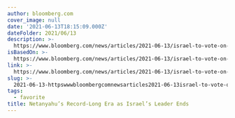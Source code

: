 ```yaml
---
author: bloomberg.com
cover_image: null
date: '2021-06-13T18:15:09.000Z'
dateFolder: 2021/06/13
description: >-
  https://www.bloomberg.com/news/articles/2021-06-13/israel-to-vote-on-fragile-coalition-to-end-long-netanyahu-rein
isBasedOn: >-
  https://www.bloomberg.com/news/articles/2021-06-13/israel-to-vote-on-fragile-coalition-to-end-long-netanyahu-rein
link: >-
  https://www.bloomberg.com/news/articles/2021-06-13/israel-to-vote-on-fragile-coalition-to-end-long-netanyahu-rein
slug: >-
  2021-06-13-httpswwwbloombergcomnewsarticles2021-06-13israel-to-vote-on-fragile-coalition-to-end-long-netanyahu-rein
tags:
  - favorite
title: Netanyahu’s Record-Long Era as Israel’s Leader Ends
---
```

 
